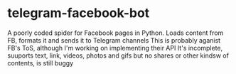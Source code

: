 # telegram-facebook-bot
A poorly coded spider for Facebook pages in Python. Loads content from FB, formats it and sends it to Telegram channels
This is probably aganist FB's ToS, although I'm working on implementing their API
It's incomplete, suuports text, link, videos, photos and gifs but no shares or other kindsw of contents, is still buggy
